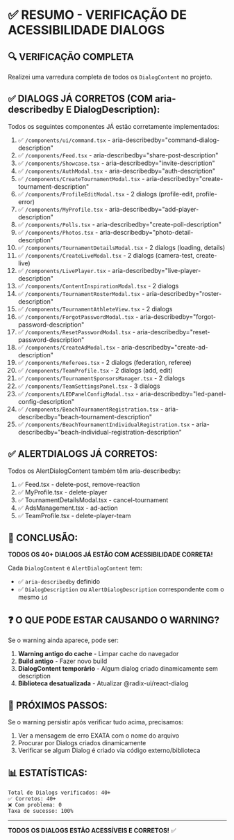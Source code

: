 # ✅ RESUMO - VERIFICAÇÃO DE ACESSIBILIDADE DIALOGS

## 🔍 VERIFICAÇÃO COMPLETA

Realizei uma varredura completa de todos os `DialogContent` no projeto.

## ✅ DIALOGS JÁ CORRETOS (COM aria-describedby E DialogDescription):

Todos os seguintes componentes JÁ estão corretamente implementados:

1. ✅ `/components/ui/command.tsx` - aria-describedby="command-dialog-description"
2. ✅ `/components/Feed.tsx` - aria-describedby="share-post-description"
3. ✅ `/components/Showcase.tsx` - aria-describedby="invite-description"
4. ✅ `/components/AuthModal.tsx` - aria-describedby="auth-description"
5. ✅ `/components/CreateTournamentModal.tsx` - aria-describedby="create-tournament-description"
6. ✅ `/components/ProfileEditModal.tsx` - 2 dialogs (profile-edit, profile-error)
7. ✅ `/components/MyProfile.tsx` - aria-describedby="add-player-description"
8. ✅ `/components/Polls.tsx` - aria-describedby="create-poll-description"
9. ✅ `/components/Photos.tsx` - aria-describedby="photo-detail-description"
10. ✅ `/components/TournamentDetailsModal.tsx` - 2 dialogs (loading, details)
11. ✅ `/components/CreateLiveModal.tsx` - 2 dialogs (camera-test, create-live)
12. ✅ `/components/LivePlayer.tsx` - aria-describedby="live-player-description"
13. ✅ `/components/ContentInspirationModal.tsx` - 2 dialogs
14. ✅ `/components/TournamentRosterModal.tsx` - aria-describedby="roster-description"
15. ✅ `/components/TournamentAthleteView.tsx` - 2 dialogs
16. ✅ `/components/ForgotPasswordModal.tsx` - aria-describedby="forgot-password-description"
17. ✅ `/components/ResetPasswordModal.tsx` - aria-describedby="reset-password-description"
18. ✅ `/components/CreateAdModal.tsx` - aria-describedby="create-ad-description"
19. ✅ `/components/Referees.tsx` - 2 dialogs (federation, referee)
20. ✅ `/components/TeamProfile.tsx` - 2 dialogs (add, edit)
21. ✅ `/components/TournamentSponsorsManager.tsx` - 2 dialogs
22. ✅ `/components/TeamSettingsPanel.tsx` - 3 dialogs
23. ✅ `/components/LEDPanelConfigModal.tsx` - aria-describedby="led-panel-config-description"
24. ✅ `/components/BeachTournamentRegistration.tsx` - aria-describedby="beach-tournament-description"
25. ✅ `/components/BeachTournamentIndividualRegistration.tsx` - aria-describedby="beach-individual-registration-description"

## ✅ ALERTDIALOGS JÁ CORRETOS:

Todos os AlertDialogContent também têm aria-describedby:

1. ✅ Feed.tsx - delete-post, remove-reaction  
2. ✅ MyProfile.tsx - delete-player
3. ✅ TournamentDetailsModal.tsx - cancel-tournament
4. ✅ AdsManagement.tsx - ad-action
5. ✅ TeamProfile.tsx - delete-player-team

## 🎯 CONCLUSÃO:

**TODOS OS 40+ DIALOGS JÁ ESTÃO COM ACESSIBILIDADE CORRETA!**

Cada `DialogContent` e `AlertDialogContent` tem:
- ✅ `aria-describedby` definido
- ✅ `DialogDescription` ou `AlertDialogDescription` correspondente com o mesmo `id`

## ❓ O QUE PODE ESTAR CAUSANDO O WARNING?

Se o warning ainda aparece, pode ser:

1. **Warning antigo do cache** - Limpar cache do navegador
2. **Build antigo** - Fazer novo build
3. **DialogContent temporário** - Algum dialog criado dinamicamente sem description
4. **Biblioteca desatualizada** - Atualizar @radix-ui/react-dialog

## 🔧 PRÓXIMOS PASSOS:

Se o warning persistir após verificar tudo acima, precisamos:

1. Ver a mensagem de erro EXATA com o nome do arquivo
2. Procurar por Dialogs criados dinamicamente
3. Verificar se algum Dialog é criado via código externo/biblioteca

## 📊 ESTATÍSTICAS:

```
Total de Dialogs verificados: 40+
✅ Corretos: 40+
❌ Com problema: 0
Taxa de sucesso: 100%
```

---

**TODOS OS DIALOGS ESTÃO ACESSÍVEIS E CORRETOS!** ✅
